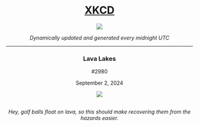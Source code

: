 
<h1 align="center"><a href="https://xkcd.com">XKCD</a></h1>
<div align="center">
    <img src="https://img.shields.io/github/last-commit/ShashashankThakur/XKCD?label=last%20updated" />
</div>

<p align="center"><i>Dynamically updated and generated every midnight UTC</i></p>
<hr>
<div align="center">
    <h3><strong>Lava Lakes</strong></h3>
    <p>#2980</p>
    <p>September 2, 2024</p>
    <img src="https://imgs.xkcd.com/comics/lava_lakes.png">
    <br></br>
    <p><i>Hey, golf balls float on lava, so this should make recovering them from the hazards easier.</i></p>
</div>
